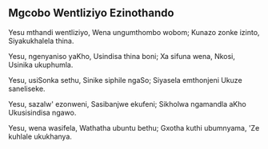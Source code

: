 ## Mgcobo Wentliziyo Ezinothando

Yesu mthandi wentliziyo, Wena ungumthombo wobom;
Kunazo zonke izinto, Siyakukhalela thina.

Yesu, ngenyaniso yaKho, Usindisa thina boni;
Xa sifuna wena, Nkosi, Usinika ukuphumla.

Yesu, usiSonka sethu, Sinike siphile ngaSo;
Siyasela emthonjeni Ukuze saneliseke.

Yesu, sazalw' ezonweni, Sasibanjwe ekufeni;
Sikholwa ngamandla aKho Ukusisindisa ngawo.

Yesu, wena wasifela, Wathatha ubuntu bethu;
Gxotha kuthi ubumnyama, 'Ze kuhlale ukukhanya.

